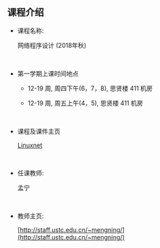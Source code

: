##	课程介绍

*	课程名称:

	网络程序设计 (2018年秋)

	<br>

*	第一学期上课时间地点

	*	12-19 周, 周四下午(6，7，8), 思贤楼 411 机房

	*	12-19 周, 周五上午(4，5), 思贤楼 411 机房

	<br>

*	课程及课件主页

	[Linuxnet](https://github.com/mengning/linuxnet)

	<br>

*	任课教师:

	孟宁

	<br>

*	教师主页:

	[http://staff.ustc.edu.cn/~mengning/](http://staff.ustc.edu.cn/~mengning/)

	<br>
